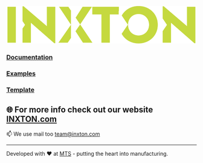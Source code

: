 ![Inxton logo](./assets/logo.png)

### [Documentation](https://docs.inxton.com/docu/articles/01core/getting_started/getting_started.html)
### [Examples](https://github.com/Inxton/Examples-Inxton.Package.Vortex.Core)
### [Template](https://github.com/Inxton/template.core)

## 🌐  For more info check out our website [INXTON.com](https://www.inxton.com/)

📫  We use mail too team@inxton.com 

---
Developed with ❤ at [MTS](https://www.mts.sk/en) - putting the heart into manufacturing.
 
